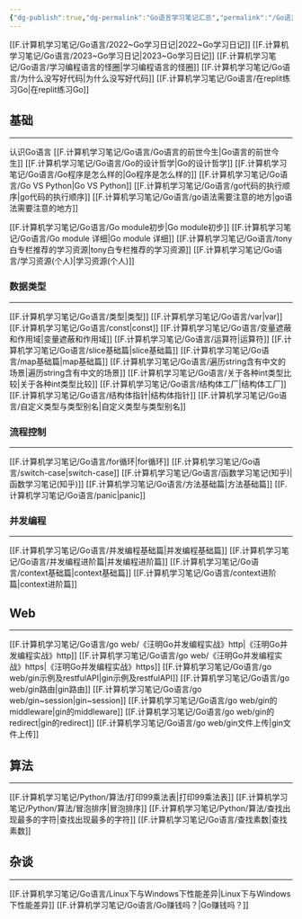 ```yaml
---
{"dg-publish":true,"dg-permalink":"Go语言学习笔记汇总","permalink":"/Go语言学习笔记汇总/","noteIcon":"","created":"","updated":""}
---
```



[[F.计算机学习笔记/Go语言/2022~Go学习日记\|2022~Go学习日记]]
[[F.计算机学习笔记/Go语言/2023~Go学习日记\|2023~Go学习日记]]
[[F.计算机学习笔记/Go语言/学习编程语言的怪圈\|学习编程语言的怪圈]]
[[F.计算机学习笔记/Go语言/为什么没写好代码\|为什么没写好代码]]
[[F.计算机学习笔记/Go语言/在replit练习Go\|在replit练习Go]]

## 基础
---
认识Go语言
	[[F.计算机学习笔记/Go语言/Go语言的前世今生\|Go语言的前世今生]]
	[[F.计算机学习笔记/Go语言/Go的设计哲学\|Go的设计哲学]]
	[[F.计算机学习笔记/Go语言/Go程序是怎么样的\|Go程序是怎么样的]]
	[[F.计算机学习笔记/Go语言/Go VS Python\|Go VS Python]]
	[[F.计算机学习笔记/Go语言/go代码的执行顺序\|go代码的执行顺序]]
	[[F.计算机学习笔记/Go语言/go语法需要注意的地方\|go语法需要注意的地方]]

[[F.计算机学习笔记/Go语言/Go module初步\|Go module初步]]
[[F.计算机学习笔记/Go语言/Go module 详细\|Go module 详细]]
[[F.计算机学习笔记/Go语言/tony白专栏推荐的学习资源\|tony白专栏推荐的学习资源]]
[[F.计算机学习笔记/Go语言/学习资源(个人)\|学习资源(个人)]]

### 数据类型
---
[[F.计算机学习笔记/Go语言/类型\|类型]]
[[F.计算机学习笔记/Go语言/var\|var]]
[[F.计算机学习笔记/Go语言/const\|const]]
[[F.计算机学习笔记/Go语言/变量遮蔽和作用域\|变量遮蔽和作用域]]
[[F.计算机学习笔记/Go语言/运算符\|运算符]]
[[F.计算机学习笔记/Go语言/slice基础篇\|slice基础篇]]
[[F.计算机学习笔记/Go语言/map基础篇\|map基础篇]]
[[F.计算机学习笔记/Go语言/遍历string含有中文的场景\|遍历string含有中文的场景]]
[[F.计算机学习笔记/Go语言/关于各种int类型比较\|关于各种int类型比较]]
[[F.计算机学习笔记/Go语言/结构体工厂\|结构体工厂]]
[[F.计算机学习笔记/Go语言/结构体指针\|结构体指针]]
[[F.计算机学习笔记/Go语言/自定义类型与类型别名\|自定义类型与类型别名]]

### 流程控制
---
[[F.计算机学习笔记/Go语言/for循环\|for循环]]
[[F.计算机学习笔记/Go语言/switch-case\|switch-case]]
[[F.计算机学习笔记/Go语言/函数学习笔记(知乎)\|函数学习笔记(知乎)]]
[[F.计算机学习笔记/Go语言/方法基础篇\|方法基础篇]]
[[F.计算机学习笔记/Go语言/panic\|panic]]

### 并发编程
---
[[F.计算机学习笔记/Go语言/并发编程基础篇\|并发编程基础篇]]
[[F.计算机学习笔记/Go语言/并发编程进阶篇\|并发编程进阶篇]]
[[F.计算机学习笔记/Go语言/context基础篇\|context基础篇]]
[[F.计算机学习笔记/Go语言/context进阶篇\|context进阶篇]]

## Web
---
[[F.计算机学习笔记/Go语言/go web/《汪明Go并发编程实战》http\|《汪明Go并发编程实战》http]]
[[F.计算机学习笔记/Go语言/go web/《汪明Go并发编程实战》https\|《汪明Go并发编程实战》https]]
[[F.计算机学习笔记/Go语言/go web/gin示例及restfulAPI\|gin示例及restfulAPI]]
[[F.计算机学习笔记/Go语言/go web/gin路由\|gin路由]]
[[F.计算机学习笔记/Go语言/go web/gin~session\|gin~session]]
[[F.计算机学习笔记/Go语言/go web/gin的middleware\|gin的middleware]]
[[F.计算机学习笔记/Go语言/go web/gin的redirect\|gin的redirect]]
[[F.计算机学习笔记/Go语言/go web/gin文件上传\|gin文件上传]]


## 算法
----
[[F.计算机学习笔记/Python/算法/打印99乘法表\|打印99乘法表]]
[[F.计算机学习笔记/Python/算法/冒泡排序\|冒泡排序]]
[[F.计算机学习笔记/Python/算法/查找出现最多的字符\|查找出现最多的字符]]
[[F.计算机学习笔记/Go语言/查找素数\|查找素数]]

## 杂谈
---
[[F.计算机学习笔记/Go语言/Linux下与Windows下性能差异\|Linux下与Windows下性能差异]]
[[F.计算机学习笔记/Go语言/Go赚钱吗？\|Go赚钱吗？]]


